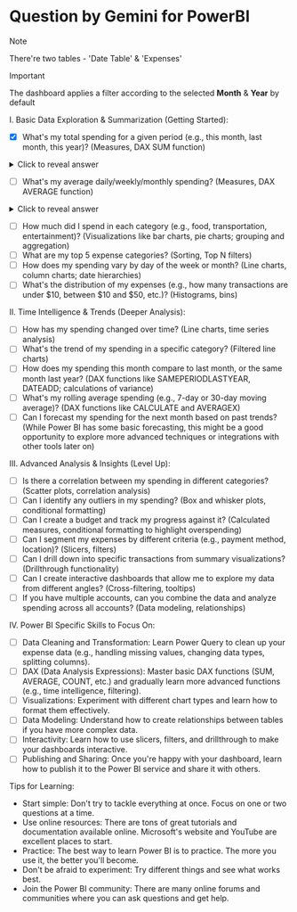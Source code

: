 # Question by Gemini for PowerBI

>[!NOTE]
> There're two tables - 'Date Table' & 'Expenses'

>[!IMPORTANT]
> The dashboard applies a filter according to the selected **Month** & **Year** by default

I. Basic Data Exploration & Summarization (Getting Started):

- [x] What's my total spending for a given period (e.g., this month, last month, this year)? (Measures, DAX SUM function)
<details>
   <summary>Click to reveal answer</summary>
   Using DAX Measure - To find the total for the month

```
ThisMonthTotalExpenses = 
VAR TotalExpenses = SUM(Expenses[Amount])
RETURN
TotalExpenses
```

>Use the two slicers to change the Month and Year

</details>

- [ ] What's my average daily/weekly/monthly spending? (Measures, DAX AVERAGE function)
<details>
   <summary>Click to reveal answer</summary>
  Invoking the 'Average()' function doesn't work because of the data format. Each day's expenses are broken down to different rows.
  
  Instead, we will need to further processing to refine the table with two possible approaches.

 <details>
   <summary>Using PowerQuery</summary>

```
let
    Source = Expenses,
    #"Grouped Rows" = Table.Group(Source, {"Date"}, {{"GroupBy Amount", each List.Sum([Amount]), type nullable number}}),
    #"Changed Type" = Table.TransformColumnTypes(#"Grouped Rows",{{"GroupBy Amount", Currency.Type}}),
    #"Duplicated Column" = Table.DuplicateColumn(#"Changed Type", "Date", "Date - Copy"),
    #"Duplicated Column1" = Table.DuplicateColumn(#"Duplicated Column", "Date", "Date - Copy.1"),
    #"Duplicated Column2" = Table.DuplicateColumn(#"Duplicated Column1", "Date", "Date - Copy.2"),
    #"Extracted Day" = Table.TransformColumns(#"Duplicated Column2",{{"Date - Copy", Date.Day, Int64.Type}}),
    #"Extracted Month Name" = Table.TransformColumns(#"Extracted Day", {{"Date - Copy.1", each Date.MonthName(_), type text}}),
    #"Extracted Year" = Table.TransformColumns(#"Extracted Month Name",{{"Date - Copy.2", Date.Year, Int64.Type}}),
    #"Changed Type1" = Table.TransformColumnTypes(#"Extracted Year",{{"Date - Copy.2", Int64.Type}}),
    #"Duplicated Column3" = Table.DuplicateColumn(#"Changed Type1", "Date", "Date - Copy.3"),
    #"Extracted Month" = Table.TransformColumns(#"Duplicated Column3",{{"Date - Copy.3", Date.Month, Int64.Type}}),
    #"Added Custom" = Table.AddColumn(#"Extracted Month", "Custom", each ((([#"Date - Copy.2"]*100) + [#"Date - Copy.3"]) * 100) + [#"Date - Copy"]),
    #"Changed Type2" = Table.TransformColumnTypes(#"Added Custom",{{"Custom", Int64.Type}, {"Date - Copy.2", type text}}),
    #"Renamed Columns" = Table.RenameColumns(#"Changed Type2",{{"Date - Copy", "Day"},{"Date - Copy.1", "Month"},{"Date - Copy.2", "Year"},{"Date - Copy.3", "Month_Num"},{"Custom", "DateKey"}}),
    #"Reordered Columns" = Table.ReorderColumns(#"Renamed Columns",{"Date", "GroupBy Amount", "Day", "Month_Num", "Month", "Year"})
in
    #"Reordered Columns"
```
</details>

<details>
  <summary>Using DAX Measure</summary>

```
WIP
```
</details>
</details>

- [ ] How much did I spend in each category (e.g., food, transportation, entertainment)? (Visualizations like bar charts, pie charts; grouping and aggregation)
- [ ] What are my top 5 expense categories? (Sorting, Top N filters)
- [ ] How does my spending vary by day of the week or month? (Line charts, column charts; date hierarchies)
- [ ] What's the distribution of my expenses (e.g., how many transactions are under $10, between $10 and $50, etc.)? (Histograms, bins)

II. Time Intelligence & Trends (Deeper Analysis):

- [ ] How has my spending changed over time? (Line charts, time series analysis)
- [ ] What's the trend of my spending in a specific category? (Filtered line charts)
- [ ] How does my spending this month compare to last month, or the same month last year? (DAX functions like SAMEPERIODLASTYEAR, DATEADD; calculations of variance)
- [ ] What's my rolling average spending (e.g., 7-day or 30-day moving average)? (DAX functions like CALCULATE and AVERAGEX)
- [ ] Can I forecast my spending for the next month based on past trends? (While Power BI has some basic forecasting, this might be a good opportunity to explore more advanced techniques or integrations with other tools later on)

III. Advanced Analysis & Insights (Level Up):

- [ ] Is there a correlation between my spending in different categories? (Scatter plots, correlation analysis)
- [ ] Can I identify any outliers in my spending? (Box and whisker plots, conditional formatting)
- [ ] Can I create a budget and track my progress against it? (Calculated measures, conditional formatting to highlight overspending)
- [ ] Can I segment my expenses by different criteria (e.g., payment method, location)? (Slicers, filters)
- [ ] Can I drill down into specific transactions from summary visualizations? (Drillthrough functionality)
- [ ] Can I create interactive dashboards that allow me to explore my data from different angles? (Cross-filtering, tooltips)
- [ ] If you have multiple accounts, can you combine the data and analyze spending across all accounts? (Data modeling, relationships)

IV.  Power BI Specific Skills to Focus On:

- [ ] Data Cleaning and Transformation: Learn Power Query to clean up your expense data (e.g., handling missing values, changing data types, splitting columns).
- [ ] DAX (Data Analysis Expressions): Master basic DAX functions (SUM, AVERAGE, COUNT, etc.) and gradually learn more advanced functions (e.g., time intelligence, filtering).
- [ ] Visualizations: Experiment with different chart types and learn how to format them effectively.
- [ ] Data Modeling: Understand how to create relationships between tables if you have more complex data.
- [ ] Interactivity: Learn how to use slicers, filters, and drillthrough to make your dashboards interactive.
- [ ] Publishing and Sharing: Once you're happy with your dashboard, learn how to publish it to the Power BI service and share it with others.

Tips for Learning:

* Start simple: Don't try to tackle everything at once. Focus on one or two questions at a time.
* Use online resources: There are tons of great tutorials and documentation available online. Microsoft's website and YouTube are excellent places to start.
* Practice: The best way to learn Power BI is to practice. The more you use it, the better you'll become.
* Don't be afraid to experiment: Try different things and see what works best.
* Join the Power BI community: There are many online forums and communities where you can ask questions and get help.
